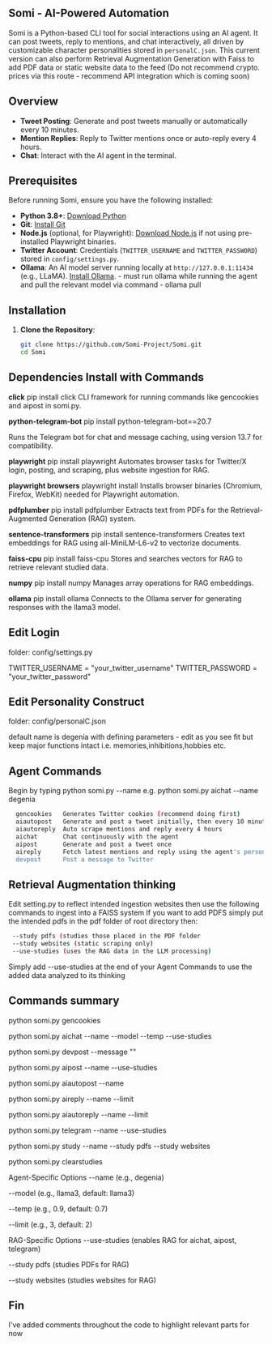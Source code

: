 ## Somi - AI-Powered Automation

Somi is a Python-based CLI tool for social interactions using an AI agent. It can post tweets, reply to mentions, and chat interactively, all driven by customizable character personalities stored in `personalC.json`.
This current version can also perform Retrieval Augmentation Generation with Faiss to add PDF data or static website data to the feed (Do not recommend crypto. prices via this route - recommend API integration which is coming soon)

## Overview
- **Tweet Posting**: Generate and post tweets manually or automatically every 10 minutes.
- **Mention Replies**: Reply to Twitter mentions once or auto-reply every 4 hours.
- **Chat**: Interact with the AI agent in the terminal.

## Prerequisites
Before running Somi, ensure you have the following installed:
- **Python 3.8+**: [Download Python](https://www.python.org/downloads/)
- **Git**: [Install Git](https://git-scm.com/downloads)
- **Node.js** (optional, for Playwright): [Download Node.js](https://nodejs.org/) if not using pre-installed Playwright binaries.
- **Twitter Account**: Credentials (`TWITTER_USERNAME` and `TWITTER_PASSWORD`) stored in `config/settings.py`.
- **Ollama**: An AI model server running locally at `http://127.0.0.1:11434` (e.g., LLaMA). [Install Ollama](https://ollama.ai/). - must run ollama while running the agent and pull the relevant model via command - ollama pull <model name>

## Installation
1. **Clone the Repository**:
   ```bash
   git clone https://github.com/Somi-Project/Somi.git
   cd Somi

## Dependencies Install with Commands
**click**
pip install click
CLI framework for running commands like gencookies and aipost in somi.py.

**python-telegram-bot**
pip install python-telegram-bot==20.7

Runs the Telegram bot for chat and message caching, using version 13.7 for compatibility.

**playwright**
pip install playwright
Automates browser tasks for Twitter/X login, posting, and scraping, plus website ingestion for RAG.

**playwright browsers**
playwright install
Installs browser binaries (Chromium, Firefox, WebKit) needed for Playwright automation.

**pdfplumber**
pip install pdfplumber
Extracts text from PDFs for the Retrieval-Augmented Generation (RAG) system.

**sentence-transformers**
pip install sentence-transformers
Creates text embeddings for RAG using all-MiniLM-L6-v2 to vectorize documents.

**faiss-cpu**
pip install faiss-cpu
Stores and searches vectors for RAG to retrieve relevant studied data.

**numpy**
pip install numpy
Manages array operations for RAG embeddings.

**ollama**
pip install ollama
Connects to the Ollama server for generating responses with the llama3 model.


## Edit Login
folder: config/settings.py

TWITTER_USERNAME = "your_twitter_username"
TWITTER_PASSWORD = "your_twitter_password"

## Edit Personality Construct
folder: config/personalC.json

default name is degenia with defining parameters - edit as you see fit but keep major functions intact i.e. memories,inhibitions,hobbies etc. 

## Agent Commands 
Begin by typing python somi.py <command> --name <agent name>
e.g. python somi.py aichat --name degenia 
```bash
  gencookies   Generates Twitter cookies (recommend doing first)
  aiautopost   Generate and post a tweet initially, then every 10 minutes...(Can edit this in the code - 10 minutes has been for testing - edit in somi.py delay minutes = 10)
  aiautoreply  Auto scrape mentions and reply every 4 hours
  aichat       Chat continuously with the agent
  aipost       Generate and post a tweet once
  aireply      Fetch latest mentions and reply using the agent's personality
  devpost      Post a message to Twitter
```

## Retrieval Augmentation thinking 
Edit setting.py to reflect intended ingestion websites then use the following commands to ingest into a FAISS system
If you want to add PDFS simply put the intended pdfs in the pdf folder of root directory then:
```bash
 --study pdfs (studies those placed in the PDF folder
 --study websites (static scraping only)
 --use-studies (uses the RAG data in the LLM processing) 
 ```
 Simply add --use-studies at the end of your Agent Commands to use the added data analyzed to its thinking

## Commands summary
python somi.py gencookies

python somi.py aichat --name <agent> --model <model> --temp <temp> --use-studies

python somi.py devpost --message "<message>"

python somi.py aipost --name <agent> --use-studies

python somi.py aiautopost --name <agent>

python somi.py aireply --name <agent> --limit <limit>

python somi.py aiautoreply --name <agent> --limit <limit>

python somi.py telegram --name <agent> --use-studies

python somi.py study --name <agent> --study pdfs --study websites

python somi.py clearstudies

Agent-Specific Options
--name <agent> (e.g., degenia)

--model <model> (e.g., llama3, default: llama3)

--temp <temp> (e.g., 0.9, default: 0.7)

--limit <limit> (e.g., 3, default: 2)

RAG-Specific Options
--use-studies (enables RAG for aichat, aipost, telegram)

--study pdfs (studies PDFs for RAG)

--study websites (studies websites for RAG)



## Fin
I've added comments throughout the code to highlight relevant parts for now 
